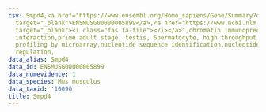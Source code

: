```yaml
---
csv: Smpd4,<a href="https://www.ensembl.org/Homo_sapiens/Gene/Summary?db=core;g=ENSMUSG00000005899"
  target="_blank">ENSMUSG00000005899</a>,<a href="https://www.ncbi.nlm.nih.gov/pubmed/23834426"
  target="_blank"><i class="fas fa-file"></i></a>",chromatin immunoprecipitation assay,direct
  interaction,prime adult stage, testis, Spermatocyte, high throughput transcription
  profiling by microarray,nucleotide sequence identification,nucleotide sequence identification,transcriptional
  regulation,
data_alias: Smpd4
data_id: ENSMUSG00000005899
data_numevidence: 1
data_species: Mus musculus
data_taxid: '10090'
title: Smpd4
---
```

